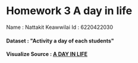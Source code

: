 #   Homework 3 A day in life
Name : Nattakit Keawwilai          Id : 6220422030
#### Dataset : "Activity a day of each students"
#### Visualize Source : [A DAY IN LIFE](https://github.com/NKSnack/BADS-7105/blob/main/Homework%2003/A%20Day%20in%20Life.pbix)
